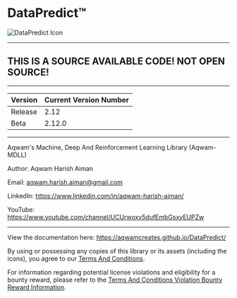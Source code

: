 # DataPredict™

![DataPredict Icon](icons/DataPredictIcon.png)

--------------------------------------------------------------------

## THIS IS A SOURCE AVAILABLE CODE! NOT OPEN SOURCE! 

--------------------------------------------------------------------

| Version | Current Version Number |
|---------|------------------------|
| Release | 2.12                   |
| Beta    | 2.12.0                 |

--------------------------------------------------------------------

Aqwam's Machine, Deep And Reinforcement Learning Library (Aqwam-MDLL)

Author: Aqwam Harish Aiman
	
Email: aqwam.harish.aiman@gmail.com

LinkedIn: https://www.linkedin.com/in/aqwam-harish-aiman/
	
YouTube: https://www.youtube.com/channel/UCUrwoxv5dufEmbGsxyEUPZw
	
--------------------------------------------------------------------

View the documentation here: https://aqwamcreates.github.io/DataPredict/

By using or possessing any copies of this library or its assets (including the icons), you agree to our [Terms And Conditions](docs/TermsAndConditions.md).

For information regarding potential license violations and eligibility for a bounty reward, please refer to the [Terms And Conditions Violation Bounty Reward Information](docs/TermsAndConditionsViolationBountyRewardInformation.md).
